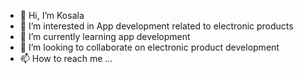 - 👋 Hi, I’m Kosala
- 👀 I’m interested in App development related to electronic products
- 🌱 I’m currently learning app development
- 💞️ I’m looking to collaborate on electronic product development
- 📫 How to reach me ...

<!---
jayasundarak/jayasundarak is a ✨ special ✨ repository because its `README.md` (this file) appears on your GitHub profile.
You can click the Preview link to take a look at your changes.
--->
